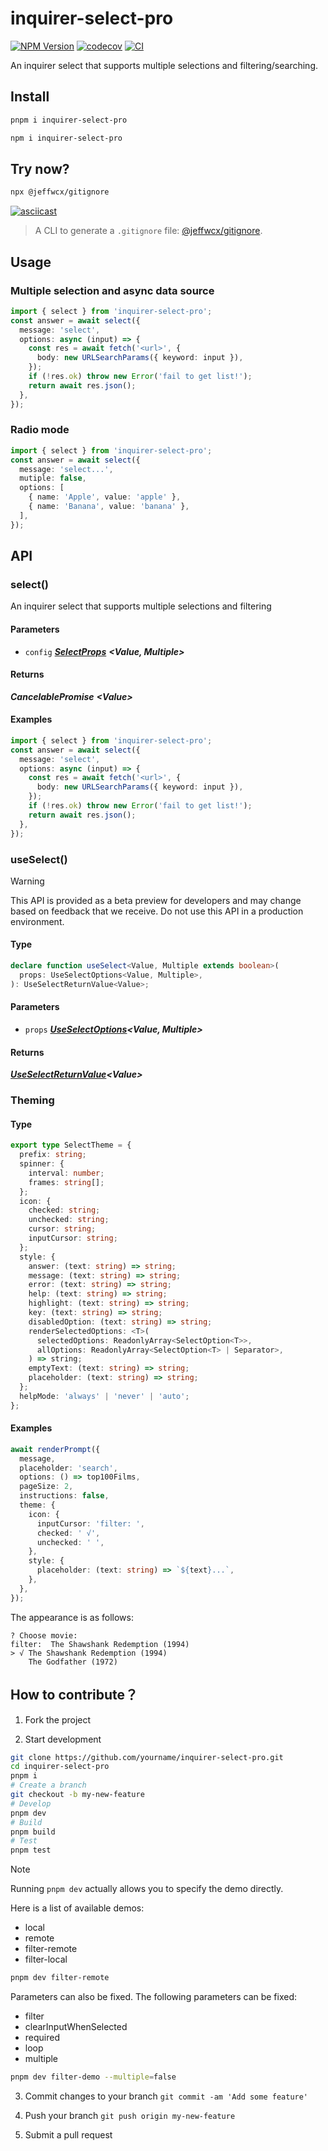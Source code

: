 # inquirer-select-pro

<a href="https://www.npmjs.com/package/inquirer-select-pro" target="_blank"><img alt="NPM Version" src="https://img.shields.io/npm/v/inquirer-select-pro"></a> <a href="https://codecov.io/gh/jeffwcx/inquirer-select-pro" target="_blank"><img alt="codecov" src="https://codecov.io/gh/jeffwcx/inquirer-select-pro/graph/badge.svg?token=tjROGqr2yx"></a> <a href="https://github.com/jeffwcx/inquirer-select-pro/actions?query=branch%3Amain" target="_blank"><img src="https://img.shields.io/github/actions/workflow/status/jeffwcx/inquirer-select-pro/.github/workflows/build.yml?branch=main" alt="CI" /></a>

An inquirer select that supports multiple selections and filtering/searching.

## Install

```bash
pnpm i inquirer-select-pro
```

```bash
npm i inquirer-select-pro
```

## Try now?

```bash
npx @jeffwcx/gitignore
```

[![asciicast](https://asciinema.org/a/658848.svg)](https://asciinema.org/a/658848)

> A CLI to generate a `.gitignore` file: [@jeffwcx/gitignore](https://github.com/jeffwcx/jeffwcx-config/blob/main/packages/gitignore).

## Usage

### Multiple selection and async data source

```ts
import { select } from 'inquirer-select-pro';
const answer = await select({
  message: 'select',
  options: async (input) => {
    const res = await fetch('<url>', {
      body: new URLSearchParams({ keyword: input }),
    });
    if (!res.ok) throw new Error('fail to get list!');
    return await res.json();
  },
});
```

### Radio mode

```ts
import { select } from 'inquirer-select-pro';
const answer = await select({
  message: 'select...',
  mutiple: false,
  options: [
    { name: 'Apple', value: 'apple' },
    { name: 'Banana', value: 'banana' },
  ],
});
```

## API

### select()

An inquirer select that supports multiple selections and filtering

#### Parameters

- `config` [**_SelectProps_**](./src/types.ts#L166) <!-- -->**_\<Value, Multiple>_**

#### Returns

**_CancelablePromise_** <!-- -->**_\<Value>_**

#### Examples

```ts
import { select } from 'inquirer-select-pro';
const answer = await select({
  message: 'select',
  options: async (input) => {
    const res = await fetch('<url>', {
      body: new URLSearchParams({ keyword: input }),
    });
    if (!res.ok) throw new Error('fail to get list!');
    return await res.json();
  },
});
```

### useSelect()

> [!WARNING]
> This API is provided as a beta preview for developers and may change based on feedback that we receive. Do not use this API in a production environment.

#### Type

```typescript
declare function useSelect<Value, Multiple extends boolean>(
  props: UseSelectOptions<Value, Multiple>,
): UseSelectReturnValue<Value>;
```

#### Parameters

- `props` [**_UseSelectOptions_**](./src/types.ts#L58)<!-- -->**_\<Value, Multiple>_**

#### Returns

[**_UseSelectReturnValue_**](./src/types.ts#L142)<!-- -->**_\<Value>_**

### Theming

#### Type

```ts
export type SelectTheme = {
  prefix: string;
  spinner: {
    interval: number;
    frames: string[];
  };
  icon: {
    checked: string;
    unchecked: string;
    cursor: string;
    inputCursor: string;
  };
  style: {
    answer: (text: string) => string;
    message: (text: string) => string;
    error: (text: string) => string;
    help: (text: string) => string;
    highlight: (text: string) => string;
    key: (text: string) => string;
    disabledOption: (text: string) => string;
    renderSelectedOptions: <T>(
      selectedOptions: ReadonlyArray<SelectOption<T>>,
      allOptions: ReadonlyArray<SelectOption<T> | Separator>,
    ) => string;
    emptyText: (text: string) => string;
    placeholder: (text: string) => string;
  };
  helpMode: 'always' | 'never' | 'auto';
};
```

#### Examples

```ts
await renderPrompt({
  message,
  placeholder: 'search',
  options: () => top100Films,
  pageSize: 2,
  instructions: false,
  theme: {
    icon: {
      inputCursor: 'filter: ',
      checked: ' √',
      unchecked: ' ',
    },
    style: {
      placeholder: (text: string) => `${text}...`,
    },
  },
});
```

The appearance is as follows:

```
? Choose movie:
filter:  The Shawshank Redemption (1994)
> √ The Shawshank Redemption (1994)
    The Godfather (1972)

```

## How to contribute？

1. Fork the project

2. Start development

```bash
git clone https://github.com/yourname/inquirer-select-pro.git
cd inquirer-select-pro
pnpm i
# Create a branch
git checkout -b my-new-feature
# Develop
pnpm dev
# Build
pnpm build
# Test
pnpm test
```

> [!NOTE]
> Running `pnpm dev` actually allows you to specify the demo directly.

Here is a list of available demos:
- local
- remote
- filter-remote
- filter-local

```bash
pnpm dev filter-remote
```

Parameters can also be fixed. The following parameters can be fixed:

- filter
- clearInputWhenSelected
- required
- loop
- multiple

```bash
pnpm dev filter-demo --multiple=false
```

3. Commit changes to your branch `git commit -am 'Add some feature'`

4. Push your branch `git push origin my-new-feature`

5. Submit a pull request
